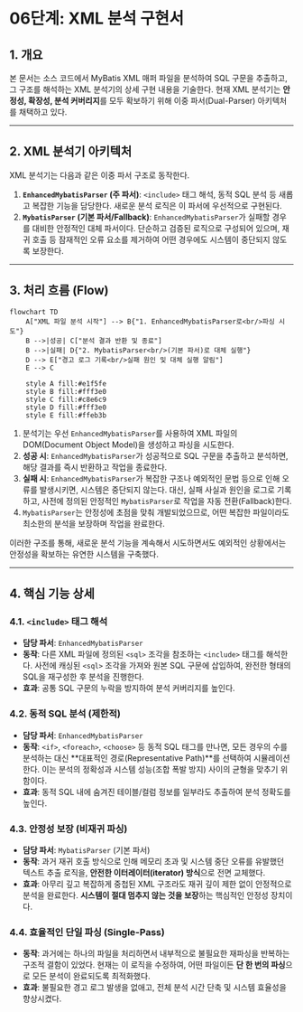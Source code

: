 # 06단계: XML 분석 구현서

## 1. 개요

본 문서는 소스 코드에서 MyBatis XML 매퍼 파일을 분석하여 SQL 구문을 추출하고, 그 구조를 해석하는 XML 분석기의 상세 구현 내용을 기술한다. 현재 XML 분석기는 **안정성, 확장성, 분석 커버리지**를 모두 확보하기 위해 이중 파서(Dual-Parser) 아키텍처를 채택하고 있다.

---

## 2. XML 분석기 아키텍처

XML 분석기는 다음과 같은 이중 파서 구조로 동작한다.

1.  **`EnhancedMybatisParser` (주 파서)**: `<include>` 태그 해석, 동적 SQL 분석 등 새롭고 복잡한 기능을 담당한다. 새로운 분석 로직은 이 파서에 우선적으로 구현된다.
2.  **`MybatisParser` (기본 파서/Fallback)**: `EnhancedMybatisParser`가 실패할 경우를 대비한 안정적인 대체 파서이다. 단순하고 검증된 로직으로 구성되어 있으며, 재귀 호출 등 잠재적인 오류 요소를 제거하여 어떤 경우에도 시스템이 중단되지 않도록 보장한다.

---

## 3. 처리 흐름 (Flow)

```mermaid
flowchart TD
    A["XML 파일 분석 시작"] --> B{"1. EnhancedMybatisParser로<br/>파싱 시도"}
    B -->|성공| C["분석 결과 반환 및 종료"]
    B -->|실패| D{"2. MybatisParser<br/>(기본 파서)로 대체 실행"}
    D --> E["경고 로그 기록<br/>실패 원인 및 대체 실행 알림"]
    E --> C
    
    style A fill:#e1f5fe
    style B fill:#fff3e0
    style C fill:#c8e6c9
    style D fill:#fff3e0
    style E fill:#ffeb3b
```

1.  분석기는 우선 `EnhancedMybatisParser`를 사용하여 XML 파일의 DOM(Document Object Model)을 생성하고 파싱을 시도한다.
2.  **성공 시**: `EnhancedMybatisParser`가 성공적으로 SQL 구문을 추출하고 분석하면, 해당 결과를 즉시 반환하고 작업을 종료한다.
3.  **실패 시**: `EnhancedMybatisParser`가 복잡한 구조나 예외적인 문법 등으로 인해 오류를 발생시키면, 시스템은 중단되지 않는다. 대신, 실패 사실과 원인을 로그로 기록하고, 사전에 정의된 안정적인 `MybatisParser`로 작업을 자동 전환(Fallback)한다.
4.  `MybatisParser`는 안정성에 초점을 맞춰 개발되었으므로, 어떤 복잡한 파일이라도 최소한의 분석을 보장하며 작업을 완료한다.

이러한 구조를 통해, 새로운 분석 기능을 계속해서 시도하면서도 예외적인 상황에서는 안정성을 확보하는 유연한 시스템을 구축했다.

---

## 4. 핵심 기능 상세

### 4.1. `<include>` 태그 해석
- **담당 파서**: `EnhancedMybatisParser`
- **동작**: 다른 XML 파일에 정의된 `<sql>` 조각을 참조하는 `<include>` 태그를 해석한다. 사전에 캐싱된 `<sql>` 조각을 가져와 원본 SQL 구문에 삽입하여, 완전한 형태의 SQL을 재구성한 후 분석을 진행한다.
- **효과**: 공통 SQL 구문의 누락을 방지하여 분석 커버리지를 높인다.

### 4.2. 동적 SQL 분석 (제한적)
- **담당 파서**: `EnhancedMybatisParser`
- **동작**: `<if>`, `<foreach>`, `<choose>` 등 동적 SQL 태그를 만나면, 모든 경우의 수를 분석하는 대신 **대표적인 경로(Representative Path)**를 선택하여 시뮬레이션한다. 이는 분석의 정확성과 시스템 성능(조합 폭발 방지) 사이의 균형을 맞추기 위함이다.
- **효과**: 동적 SQL 내에 숨겨진 테이블/컬럼 정보를 일부라도 추출하여 분석 정확도를 높인다.

### 4.3. 안정성 보장 (비재귀 파싱)
- **담당 파서**: `MybatisParser` (기본 파서)
- **동작**: 과거 재귀 호출 방식으로 인해 메모리 초과 및 시스템 중단 오류를 유발했던 텍스트 추출 로직을, **안전한 이터레이터(iterator) 방식**으로 전면 교체했다.
- **효과**: 아무리 깊고 복잡하게 중첩된 XML 구조라도 재귀 깊이 제한 없이 안정적으로 분석을 완료한다. **시스템이 절대 멈추지 않는 것을 보장**하는 핵심적인 안정성 장치이다.

### 4.4. 효율적인 단일 파싱 (Single-Pass)
- **동작**: 과거에는 하나의 파일을 처리하면서 내부적으로 불필요한 재파싱을 반복하는 구조적 결함이 있었다. 현재는 이 로직을 수정하여, 어떤 파일이든 **단 한 번의 파싱**으로 모든 분석이 완료되도록 최적화했다.
- **효과**: 불필요한 경고 로그 발생을 없애고, 전체 분석 시간 단축 및 시스템 효율성을 향상시켰다.
